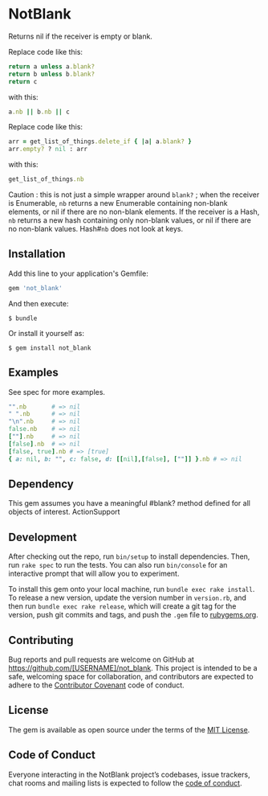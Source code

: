 # NotBlank

Returns nil if the receiver is empty or blank.

Replace code like this:

```ruby
return a unless a.blank?
return b unless b.blank?
return c
```

with this:

```ruby
a.nb || b.nb || c
```

Replace code like this:

```ruby
arr = get_list_of_things.delete_if { |a| a.blank? }
arr.empty? ? nil : arr
```

with this:

```ruby
get_list_of_things.nb
```

Caution : this is not just a simple wrapper around `blank?` ; when the receiver is Enumerable, `nb`
returns a new Enumerable containing non-blank elements, or nil if there are no non-blank elements.
If the receiver is a Hash, `nb` returns a new hash containing only non-blank values, or nil if there
are no non-blank values. Hash#`nb` does not look at keys.

## Installation

Add this line to your application's Gemfile:

```ruby
gem 'not_blank'
```

And then execute:

    $ bundle

Or install it yourself as:

    $ gem install not_blank

## Examples

See spec for more examples.

```ruby
"".nb       # => nil
" ".nb      # => nil
"\n".nb     # => nil
false.nb    # => nil
[""].nb     # => nil
[false].nb  # => nil
[false, true].nb # => [true]
{ a: nil, b: "", c: false, d: [[nil],[false], [""]] }.nb # => nil
```

## Dependency

This gem assumes you have a meaningful #blank? method defined for all objects of interest. ActionSupport

## Development

After checking out the repo, run `bin/setup` to install dependencies. Then, run `rake spec` to run the tests. You can also run `bin/console` for an interactive prompt that will allow you to experiment.

To install this gem onto your local machine, run `bundle exec rake install`. To release a new version, update the version number in `version.rb`, and then run `bundle exec rake release`, which will create a git tag for the version, push git commits and tags, and push the `.gem` file to [rubygems.org](https://rubygems.org).

## Contributing

Bug reports and pull requests are welcome on GitHub at https://github.com/[USERNAME]/not_blank. This project is intended to be a safe, welcoming space for collaboration, and contributors are expected to adhere to the [Contributor Covenant](http://contributor-covenant.org) code of conduct.

## License

The gem is available as open source under the terms of the [MIT License](https://opensource.org/licenses/MIT).

## Code of Conduct

Everyone interacting in the NotBlank project’s codebases, issue trackers, chat rooms and mailing lists is expected to follow the [code of conduct](https://github.com/[USERNAME]/not_blank/blob/master/CODE_OF_CONDUCT.md).

